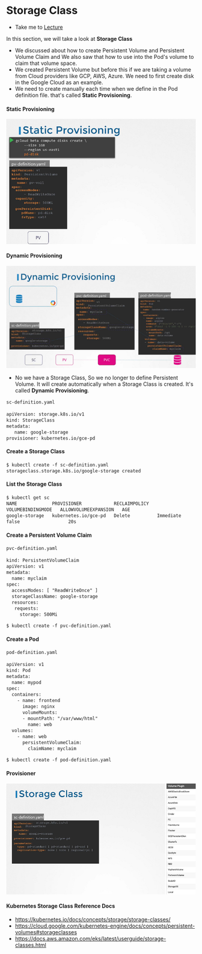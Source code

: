 # Storage Class

  - Take me to [Lecture](https://kodekloud.com/topic/storage-class/)

In this section, we will take a look at **Storage Class**

- We discussed about how to create Persistent Volume and Persistent Volume Claim and We also saw that how to use into the Pod's volume to claim that volume space.
- We created Persistent Volume but before this if we are taking a volume from Cloud providers like GCP, AWS, Azure. We need to first create disk in the Google Cloud as an example. 
- We need to create manually each time when we define in the Pod definition file. that's called **Static Provisioning**. 

#### Static Provisioning

![class-18](../../images/class18.PNG)


#### Dynamic Provisioning

![class-19](../../images/class19.PNG)

- No we have a Storage Class, So we no longer to define Persistent Volume. It will create automatically when a Storage Class is created. It's called **Dynamic Provisioning**. 

```
sc-definition.yaml

apiVersion: storage.k8s.io/v1
kind: StorageClass
metadata:
   name: google-storage
provisioner: kubernetes.io/gce-pd
```

#### Create a Storage Class

```
$ kubectl create -f sc-definition.yaml
storageclass.storage.k8s.io/google-storage created
```

#### List the Storage Class

```
$ kubectl get sc
NAME             PROVISIONER            RECLAIMPOLICY   VOLUMEBINDINGMODE   ALLOWVOLUMEEXPANSION   AGE
google-storage   kubernetes.io/gce-pd   Delete          Immediate           false                  20s
```

#### Create a Persistent Volume Claim

```
pvc-definition.yaml

kind: PersistentVolumeClaim
apiVersion: v1
metadata:
  name: myclaim
spec:
  accessModes: [ "ReadWriteOnce" ]
  storageClassName: google-storage       
  resources:
   requests:
     storage: 500Mi
```
```
$ kubectl create -f pvc-definition.yaml

```
#### Create a Pod

```
pod-definition.yaml

apiVersion: v1
kind: Pod
metadata:
  name: mypod
spec:
  containers:
    - name: frontend
      image: nginx
      volumeMounts:
      - mountPath: "/var/www/html"
        name: web
  volumes:
    - name: web
      persistentVolumeClaim:
        claimName: myclaim
```
```
$ kubectl create -f pod-definition.yaml
```
#### Provisioner

![class-20](../../images/class20.PNG)

#### Kubernetes Storage Class Reference Docs

- https://kubernetes.io/docs/concepts/storage/storage-classes/
- https://cloud.google.com/kubernetes-engine/docs/concepts/persistent-volumes#storageclasses
- https://docs.aws.amazon.com/eks/latest/userguide/storage-classes.html